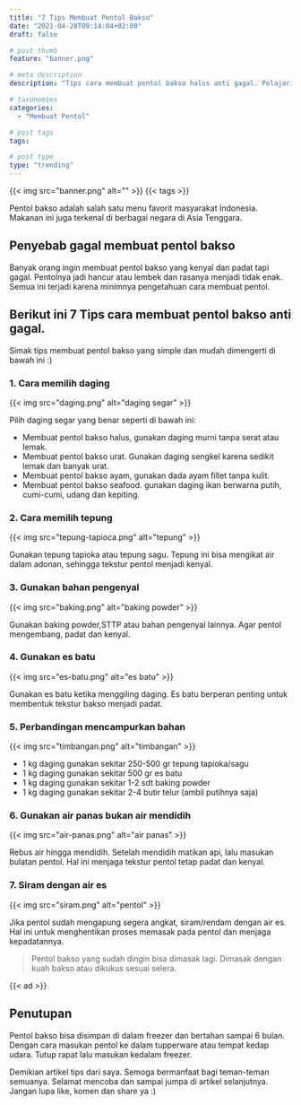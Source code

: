 ```yaml
---
title: "7 Tips Membuat Pentol Bakso"
date: "2021-04-28T09:14:04+02:00"
draft: false

# post thumb
feature: "banner.png"

# meta description
description: "Tips cara membuat pentol bakso halus anti gagal. Pelajari selengkapnya disini."

# taxonomies
categories:
  - "Membuat Pentol"

# post tags
tags:

# post type
type: "trending"
---
```


{{< img src="banner.png" alt="" >}}
{{< tags >}}

Pentol bakso adalah salah satu menu favorit masyarakat Indonesia. Makanan ini juga terkenal di berbagai negara di Asia Tenggara.

## Penyebab gagal membuat pentol bakso

Banyak orang ingin membuat pentol bakso yang kenyal dan padat tapi gagal. Pentolnya jadi hancur atau lembek dan rasanya menjadi tidak enak. Semua ini terjadi karena minimnya pengetahuan cara membuat pentol.

## Berikut ini 7 Tips cara membuat pentol bakso anti gagal.

Simak tips membuat pentol bakso yang simple dan mudah dimengerti di bawah ini :)

### 1. Cara memilih daging

{{< img src="daging.png" alt="daging segar" >}}

Pilih daging segar yang benar seperti di bawah ini:

-   Membuat pentol bakso halus, gunakan daging murni tanpa serat atau lemak.
-   Membuat pentol bakso urat. Gunakan daging sengkel karena sedikit lemak dan banyak urat.
-   Membuat pentol bakso ayam, gunakan dada ayam fillet tanpa kulit.
-   Membuat pentol bakso seafood. gunakan daging ikan berwarna putih, cumi-cumi, udang dan kepiting.

### 2. Cara memilih tepung

{{< img src="tepung-tapioca.png" alt="tepung" >}}

Gunakan tepung tapioka atau tepung sagu. Tepung ini bisa mengikat air dalam adonan, sehingga tekstur pentol menjadi kenyal.

### 3. Gunakan bahan pengenyal

{{< img src="baking.png" alt="baking powder" >}}

Gunakan baking powder,STTP atau bahan pengenyal lainnya. Agar pentol mengembang, padat dan kenyal.

### 4. Gunakan es batu

{{< img src="es-batu.png" alt="es batu" >}}

Gunakan es batu ketika menggiling daging. Es batu berperan penting untuk membentuk tekstur bakso menjadi padat.

### 5. Perbandingan mencampurkan bahan

{{< img src="timbangan.png" alt="timbangan" >}}

-   1 kg daging gunakan sekitar 250-500 gr tepung tapioka/sagu
-   1 kg daging gunakan sekitar 500 gr es batu
-   1 kg daging gunakan sekitar 1-2 sdt baking powder
-   1 kg daging gunakan sekitar 2-4 butir telur (ambil putihnya saja)

### 6. Gunakan air panas bukan air mendidih

{{< img src="air-panas.png" alt="air panas" >}}

Rebus air hingga mendidih. Setelah mendidih matikan api, lalu masukan bulatan pentol. Hal ini menjaga tekstur pentol tetap padat dan kenyal.

### 7. Siram dengan air es

{{< img src="siram.png" alt="pentol" >}}

Jika pentol sudah mengapung segera angkat, siram/rendam dengan air es. Hal ini untuk menghentikan proses memasak pada pentol dan menjaga kepadatannya.

> Pentol bakso yang sudah dingin bisa dimasak lagi. Dimasak dengan kuah bakso atau dikukus sesuai selera.

{{< ad >}}

## Penutupan

Pentol bakso bisa disimpan di dalam freezer dan bertahan sampai 6 bulan. Dengan cara masukan pentol ke dalam tupperware atau tempat kedap udara. Tutup rapat lalu masukan kedalam freezer.

Demikian artikel tips dari saya. Semoga bermanfaat bagi teman-teman semuanya. Selamat mencoba dan sampai jumpa di artikel selanjutnya. Jangan lupa like, komen dan share ya :)